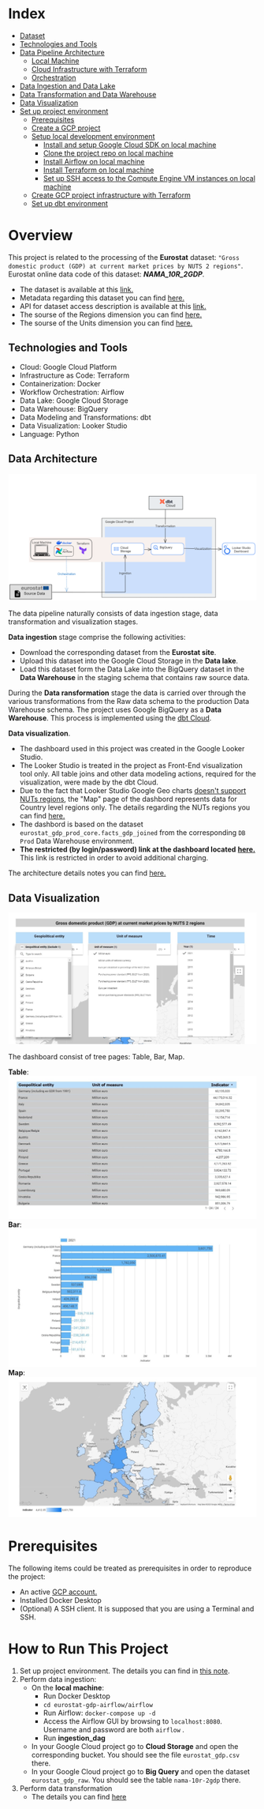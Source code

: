# Index

- [Dataset](#dataset)
- [Technologies and Tools](#technologies-and-tools)
- [Data Pipeline Architecture](#data-pipeline-architecture)
  - [Local Machine](#local-machine)
  - [Cloud Infrastructure with Terraform](#cloud-infrastructure-with-terraform)
  - [Orchestration](#orchestration)
- [Data Ingestion and Data Lake](#data-ingestion-and-data-lake)
- [Data Transformation and Data Warehouse](#data-transformation-and-data-warehouse)
- [Data Visualization](#data-visualization)
- [Set up project environment](#set-up-project-environment)
  - [Prerequisites](#prerequisites)
  - [Create a GCP project](#create-a-gcp-project)
  - [Setup local development environment](#setup-local-development-environment)
    - [Install and setup Google Cloud SDK on local machine](#install-and-setup-google-cloud-sdk-on-local-machine)
    - [Clone the project repo on local machine](#clone-the-project-repo-on-local-machine)
    - [Install Airflow on local machine](#install-airflow-on-local-machine)
    - [Install Terraform on local machine](#install-terraform-on-local-machine)
    - [Set up SSH access to the Compute Engine VM instances on local machine](#set-up-ssh-access-to-the-compute-engine-vm-instances-on-local-machine)
  - [Create GCP project infrastructure with Terraform](#create-gcp-project-infrastructure-with-terraform)
  - [Set up dbt environment](#set-up-dbt-environment)


# Overview

This project is related to the processing of the **Eurostat** dataset: `"Gross domestic product (GDP) at current market prices by NUTS 2 regions"`. Eurostat online data code of this dataset: _**NAMA_10R_2GDP**_.
- The dataset is available at this [link.](https://ec.europa.eu/eurostat/web/products-datasets/-/nama_10r_2gdp)
- Metadata regarding this dataset you can find [here.](https://ec.europa.eu/eurostat/cache/metadata/en/reg_eco10_esms.htm)
- API for dataset access description is available at this [link.](https://wikis.ec.europa.eu/display/EUROSTATHELP/Transition+-+from+Eurostat+Bulk+Download+to+API)
- The sourse of the Regions dimension you can find [here.](http://dd.eionet.europa.eu/vocabulary/eurostat/sgm_reg/view)
- The sourse of the Units dimension you can find [here.](http://dd.eionet.europa.eu/vocabulary/eurostat/unit/)


## Technologies and Tools

- Cloud: Google Cloud Platform
- Infrastructure as Code: Terraform
- Containerization: Docker
- Workflow Orchestration: Airflow
- Data Lake: Google Cloud Storage
- Data Warehouse: BigQuery
- Data Modeling and Transformations: dbt
- Data Visualization: Looker Studio
- Language: Python 


## Data Architecture

![project-architecture](./img/project_architecture.png)

The data pipeline naturally consists of data ingestion stage, data transformation and visualization stages.

**Data ingestion** stage comprise the following activities:
- Download the corresponding dataset from the **Eurostat site**.
- Upload this dataset into the Google Cloud Storage in the **Data lake**.
- Load this dataset form the Data Lake into the BigQuery dataset in the **Data Warehouse** in the staging schema that contains raw source data.

During the **Data ransformation** stage the data is carried over through the various transformations from the Raw data schema to the production Data Warehouse schema. The project uses Google BigQuery as a **Data Warehouse**. This process is implemented using the [dbt Cloud](https://www.getdbt.com/product/dbt-cloud).  

**Data visualization**.
- The dashboard used in this project was created in the Google Looker Studio. 
- The Looker Studio is treated in the project as Front-End visualization tool only. All table joins and other data modeling actions, required for the visualization, were made by the dbt Cloud.
- Due to the fact that Looker Studio Google Geo charts [doesn't support NUTs regions](https://support.google.com/looker-studio/answer/9843174#country&zippy=%2Cin-this-article), the "Map" page of the dashbord represents data for Country level regions only. The details regarding the NUTs regions you can find [here.](https://ec.europa.eu/eurostat/web/nuts/background)
- The dashbord is based on the dataset `eurostat_gdp_prod_core.facts_gdp_joined` from the corresponding `DB Prod` Data Warehouse environment.
- **The restricted (by login/password) link at the dashboard located** [**here.**](https://lookerstudio.google.com/reporting/5cb1caed-76fb-4a2f-bbd3-b9e2bb8269b1) This link is restricted in order to avoid additional charging.
 
The architecture details notes you can find [here.](./notes/architecture_notes.md)

## Data Visualization

![dashboard_params](./img/dashboard_params.jpg)

The dashboard consist of tree pages: Table, Bar, Map.

**Table**:
![Table](./img/dashboard1_1.jpg)
**Bar**:
![Bar](./img/dashboard2_1.jpg)
**Map**:
![Map](./img/dashboard3_1.jpg)


# Prerequisites

The following items could be treated as prerequisites in order to reproduce the project:

- An active [GCP account.](https://cloud.google.com)
- Installed Docker Desktop
- (Optional) A SSH client. It is supposed that you are using a Terminal and SSH.

# How to Run This Project

1. Set up project environment. The details you can find in [this note](./notes/setup_notes.md).
2. Perform data ingestion:
   - On the **local machine**:
      - Run Docker Desktop
      - `cd eurostat-gdp-airflow/airflow`
      - Run Airflow: `docker-compose up -d`
      - Access the Airflow GUI by browsing to `localhost:8080`. Username and password are both `airflow` .
      - Run **ingestion_dag**
    - In your Google Cloud project go to **Cloud Storage** and open the corresponding bucket. You should see the file `eurostat_gdp.csv` there.
    - In your Google Cloud project go to **Big Query** and open the dataset `eurostat_gdp_raw`. You should see the table `nama-10r-2gdp` there.
3. Perform data transformation
   - The details you can find [here](./notes/dbt_notes.md#the-project-team-workflow)




